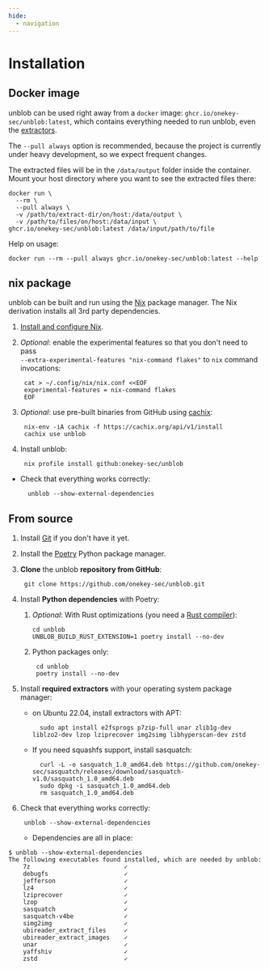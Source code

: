 ```yaml
---
hide:
  - navigation
---
```


# Installation

## Docker image

unblob can be used right away from a `docker` image: `ghcr.io/onekey-sec/unblob:latest`,
which contains everything needed to run unblob, even the [extractors](extractors.md).

The `--pull always` option is recommended, because the project is currently under heavy development, so we expect frequent changes.

The extracted files will be in the `/data/output` folder inside the container. Mount
your host directory where you want to see the extracted files there:

```console
docker run \
  --rm \
  --pull always \
  -v /path/to/extract-dir/on/host:/data/output \
  -v /path/to/files/on/host:/data/input \
ghcr.io/onekey-sec/unblob:latest /data/input/path/to/file
```

Help on usage:

```shell
docker run --rm --pull always ghcr.io/onekey-sec/unblob:latest --help
```

## nix package

unblob can be built and run using the [Nix](https://nixos.org) package manager.
The Nix derivation installs all 3rd party dependencies.

1. [Install and configure Nix](https://nixos.org/download.html).

1. _Optional_: enable the experimental features so that you don't need to pass  
  `--extra-experimental-features "nix-command flakes"` to `nix` command invocations:

        cat > ~/.config/nix/nix.conf <<EOF
        experimental-features = nix-command flakes
        EOF

1. _Optional_: use pre-built binaries from GitHub using [cachix](https://app.cachix.org/cache/unblob):

        nix-env -iA cachix -f https://cachix.org/api/v1/install
        cachix use unblob

1. Install unblob:

        nix profile install github:onekey-sec/unblob

- Check that everything works correctly:

        unblob --show-external-dependencies


## From source

1. Install [Git](https://git-scm.com/download/) if you don't have it yet.
2. Install the [Poetry](https://python-poetry.org/docs/#installation) Python package manager.
3. **Clone** the unblob **repository from GitHub**:

        git clone https://github.com/onekey-sec/unblob.git

4.  Install **Python dependencies** with Poetry:

    1.  _Optional_: With Rust optimizations
        (you need a [Rust compiler](https://www.rust-lang.org/tools/install)):

            cd unblob
            UNBLOB_BUILD_RUST_EXTENSION=1 poetry install --no-dev

    2. Python packages only:

            cd unblob
            poetry install --no-dev

5. Install **required extractors** with your operating system package manager:

    - on Ubuntu 22.04, install extractors with APT:

            sudo apt install e2fsprogs p7zip-full unar zlib1g-dev liblzo2-dev lzop lziprecover img2simg libhyperscan-dev zstd

    - If you need squashfs support, install sasquatch:

            curl -L -o sasquatch_1.0_amd64.deb https://github.com/onekey-sec/sasquatch/releases/download/sasquatch-v1.0/sasquatch_1.0_amd64.deb
            sudo dpkg -i sasquatch_1.0_amd64.deb
            rm sasquatch_1.0_amd64.deb

6. Check that everything works correctly:

        unblob --show-external-dependencies

    - Dependencies are all in place:
```console
$ unblob --show-external-dependencies
The following executables found installed, which are needed by unblob:
    7z                          ✓
    debugfs                     ✓
    jefferson                   ✓
    lz4                         ✓
    lziprecover                 ✓
    lzop                        ✓
    sasquatch                   ✓
    sasquatch-v4be              ✓
    simg2img                    ✓
    ubireader_extract_files     ✓
    ubireader_extract_images    ✓
    unar                        ✓
    yaffshiv                    ✓
    zstd                        ✓
```
